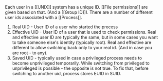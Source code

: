 Each user in a [[UNIX]] system has a unique ID. [[File permissions]] are given based on that. (And a [[Group ID]]). 
There are a number of different user ids associated with a [[Process]].
1. Real UID - User ID of a user who started the process
2. Effective UID - User ID of a user that is used to check permissions. Real and effective user ID are typically the same, but in some cases you want to take someone else's identity (typically root). Real and effective are different to allow switching back only to your real id. (And in case you are root - to any).
3. Saved UID - typically used in case a privileged process needs to become unprivileged temporarily. While switching from privileged to unprivileged is possible - the opposite is not true. To fix that, before switching to another uid, process stores EUID in SUID.
